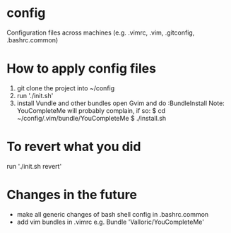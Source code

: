 config
======

Configuration files across machines
(e.g. .vimrc, .vim, .gitconfig, .bashrc.common)

# How to apply config files
1. git clone the project into ~/config
2. run './init.sh'
3. install Vundle and other bundles
   open Gvim and do :BundleInstall
   Note: YouCompleteMe will probably complain, if so:
     $ cd ~/config/.vim/bundle/YouCompleteMe
     $ ./install.sh

# To revert what you did
  run './init.sh revert'

# Changes in the future
- make all generic changes of bash shell config in .bashrc.common
- add vim bundles in .vimrc
  e.g. Bundle 'Valloric/YouCompleteMe'
